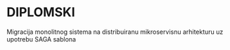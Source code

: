 # DIPLOMSKI
Migracija monolitnog sistema na distribuiranu mikroservisnu arhitekturu uz upotrebu SAGA sablona
